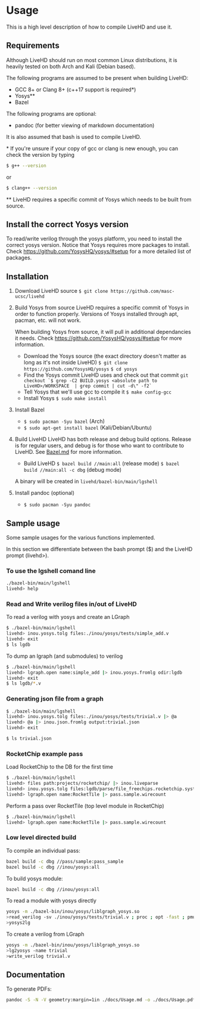 # Usage

This is a high level description of how to compile LiveHD and use it.

## Requirements

Although LiveHD should run on most common Linux distributions, it is heavily tested on both Arch and Kali (Debian based).

The following programs are assumed to be present when building LiveHD:
 - GCC 8+ or Clang 8+ (c++17 support is required*)
 - Yosys**
 - Bazel

The following programs are optional:
 - pandoc (for better viewing of markdown documentation)

It is also assumed that bash is used to compile LiveHD.

\* If you're unsure if your copy of gcc or clang is new enough, you can check the version by typing 
```bash
$ g++ --version
```
or
```bash
$ clang++ --version
```

\*\* LiveHD requires a specific commit of Yosys which needs to be built from source.

## Install the correct Yosys version

To read/write verilog through the yosys platform, you need to install the
correct yosys version.  Notice that Yosys requires more packages to install.
Check https://github.com/YosysHQ/yosys/#setup for a more detailed list of
packages.

## Installation

1. Download LiveHD source
    `$ git clone https://github.com/masc-ucsc/livehd`
2. Build Yosys from source
    LiveHD requires a specific commit of Yosys in order to function properly.  Versions of Yosys installed through apt, pacman, etc. will not work.

    When building Yosys from source, it will pull in additional dependancies it needs.  Check https://github.com/YosysHQ/yosys/#setup for more information.

    - Download the Yosys source (the exact directory doesn't matter as long as it's not inside LiveHD)
        `$ git clone https://github.com/YosysHQ/yosys`
        `$ cd yosys`
    - Find the Yosys commit LiveHD uses and check out that commit
        ```git checkout `$ grep -C2 BUILD.yosys <absolute path to LiveHD>/WORKSPACE  | grep commit | cut -d\" -f2` ```
    - Tell Yosys that we'll use gcc to compile it
        `$ make config-gcc`
    - Install Yosys
        `$ sudo make install`
3. Install Bazel
    - `$ sudo pacman -Syu bazel` (Arch)
    - `$ sudo apt-get install bazel` (Kali/Debian/Ubuntu)
4. Build LiveHD
    LiveHD has both release and debug build options.  Release is for regular users, and debug is for those who want to contribute to LiveHD.  See [Bazel.md](Bazel.md) for more information.

    - Build LiveHD
        `$ bazel build //main:all` (release mode)
        `$ bazel build //main:all -c dbg` (debug mode)

    A binary will be created in `livehd/bazel-bin/main/lgshell`

5. Install pandoc (optional)
    - `$ sudo pacman -Syu pandoc`

## Sample usage

Some sample usages for the various functions implemented.

In this section we differentiate between the bash prompt ($) and the LiveHD prompt (livehd>).

### To use the lgshell comand line

```bash
./bazel-bin/main/lgshell
livehd> help
```

### Read and Write verilog files in/out of LiveHD

To read a verilog with yosys and create an LGraph

```bash
$ ./bazel-bin/main/lgshell
livehd> inou.yosys.tolg files:./inou/yosys/tests/simple_add.v
livehd> exit
$ ls lgdb
```

To dump an lgraph (and submodules) to verilog
```bash
$ ./bazel-bin/main/lgshell
livehd> lgraph.open name:simple_add |> inou.yosys.fromlg odir:lgdb
livehd> exit
$ ls lgdb/*.v
```

### Generating json file from a graph

```bash
$ ./bazel-bin/main/lgshell
livehd> inou.yosys.tolg files:./inou/yosys/tests/trivial.v |> @a
livehd> @a |> inou.json.fromlg output:trivial.json
livehd> exit

$ ls trivial.json
```

### RocketChip example pass

Load RocketChip to the DB for the first time
```bash
$ ./bazel-bin/main/lgshell
livehd> files path:projects/rocketchip/ |> inou.liveparse
livehd> inou.yosys.tolg files:lgdb/parse/file_freechips.rocketchip.system.DefaultConfig.v
livehd> lgraph.open name:RocketTile |> pass.sample.wirecount
```

Perform a pass over RocketTile (top level module in RocketChip)
```bash
$ ./bazel-bin/main/lgshell
livehd> lgraph.open name:RocketTile |> pass.sample.wirecount
```

### Low level directed build

To compile an individual pass:

```bash
bazel build -c dbg //pass/sample:pass_sample
bazel build -c dbg //inou/yosys:all
```

To build yosys module:

```bash
bazel build -c dbg //inou/yosys:all
```

To read a module with yosys directly

```bash
yosys -m ./bazel-bin/inou/yosys/liblgraph_yosys.so
>read_verilog -sv ./inou/yosys/tests/trivial.v ; proc ; opt -fast ; pmuxtree ; memory_dff ; memory_share ; memory_collect
>yosys2lg
```

To create a verilog from LGraph

```bash
yosys -m ./bazel-bin/inou/yosys/liblgraph_yosys.so
>lg2yosys -name trivial
>write_verilog trivial.v
```

## Documentation

To generate PDFs:

```bash
pandoc -S -N -V geometry:margin=1in ./docs/Usage.md -o ./docs/Usage.pdf
```
